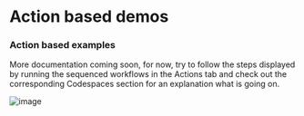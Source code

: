 # Action based demos

### Action based examples

More documentation coming soon, for now, try to follow the steps displayed by running the sequenced workflows in the Actions tab and check out the corresponding Codespaces section for an explanation what is going on.

![image](https://user-images.githubusercontent.com/1872314/140483434-d3ee5ce9-1b19-4196-b1ba-08395a525d8f.png)
